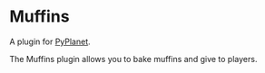 # Muffins

A plugin for [PyPlanet](https://pypla.net/).

The Muffins plugin allows you to bake muffins and give to players.
